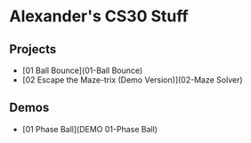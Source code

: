 # Alexander's CS30 Stuff

## Projects

- [01 Ball Bounce](01-Ball Bounce)
- [02 Escape the Maze-trix (Demo Version)](02-Maze Solver)

## Demos

- [01 Phase Ball](DEMO 01-Phase Ball)